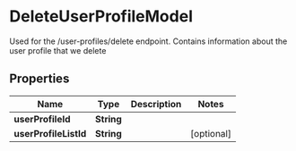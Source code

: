 

# DeleteUserProfileModel

Used for the /user-profiles/delete endpoint. Contains information about the user profile that we delete

## Properties

| Name | Type | Description | Notes |
|------------ | ------------- | ------------- | -------------|
|**userProfileId** | **String** |  |  |
|**userProfileListId** | **String** |  |  [optional] |



